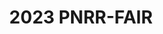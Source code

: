 ---
title: 2023 PNRR-FAIR
summary: Feature Artificial Intelligence Research
# summary: 
tags:
  - Human-centered AI
  - Pervasive AI 
  - Green Aware AI
  
  # - Sustainable
  # - Resilient
  # - Resource-efficient
  # - Green AI


# Optional external URL for project (replaces project detail page).
external_link: https://future-ai-research.it

image:
  
  preview_only: false
  caption: ''
  # The focal point options are Smart, Center, TopLeft, Top, TopRight, Left, Right, BottomLeft, Bottom, BottomRight
  focal_point: Smart
---